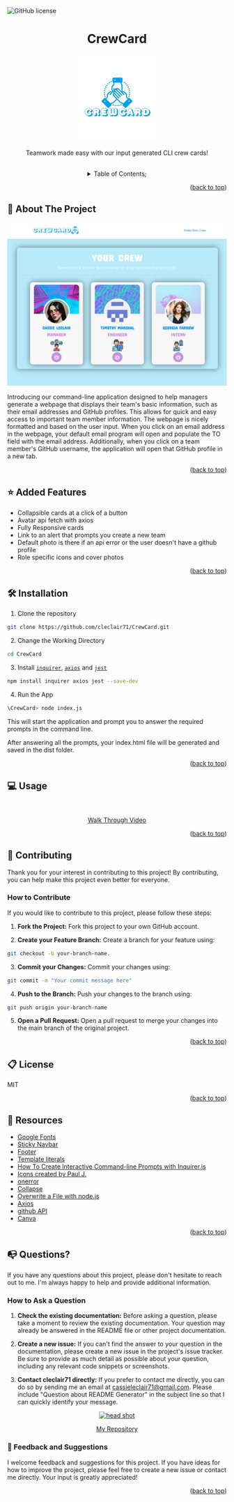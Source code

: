   ![GitHub license](https://img.shields.io/badge/license-MIT-pink.svg)
  <a name="readme-top"></a>
 <br />
 <div align="center">
 <h1 align="center">CrewCard</h1>
    <a href="https://github.com/cleclair71/CrewCard">
     <img src="/assets/crewcardstacked1.jpg" alt="Logo" width="200" height="200">
   </a>
    <p align="center">
      Teamwork made easy with our input generated CLI crew cards!
    </p>
  
<br />
<details><summary>Table of Contents;</summary>

* [About the Project](#description) 

* [Added Features](#features)
 
* [Installation](#installation)
 
* [Usage](#usage) 

* [Contributing](#contributing)

* [Resources](#resources)
 
* [license](#license)

* [Questions](#questions)

</details>
</div>

<p align="right">(<a href="#readme-top">back to top</a>)</p>

<a name="description"></a>
## :rocket: About The Project
<p align="center">
  <img src="assets\Capture.JPG"/>
</p>

Introducing our command-line application designed to help managers generate a webpage that displays their team's basic information, such as their email addresses and GitHub profiles. This allows for quick and easy access to important team member information. The webpage is nicely formatted and based on the user input. When you click on an email address in the webpage, your default email program will open and populate the TO field with the email address. Additionally, when you click on a team member's GitHub username, the application will open that GitHub profile in a new tab.

<p align="right">(<a href="#readme-top">back to top</a>)</p>


<a name="features"></a>

## :star: Added Features

 - Collapsible cards at a click of a button
 - Avatar api fetch with axios
 - Fully Responsive cards
 - Link to an alert that prompts you create a new team
 - Default photo is there if an api error or the user doesn't have a github profile
 - Role specific icons and cover photos

<p align="right">(<a href="#readme-top">back to top</a>)</p>

<a name="installation"></a>

## :hammer_and_wrench: Installation

1. Clone the repository 

```bash
git clone https://github.com/cleclair71/CrewCard.git
```
2. Change the Working Directory

```bash
cd CrewCard
```
3. Install [`inquirer`](https://www.npmjs.com/package/inquirer), [`axios`](https://www.npmjs.com/package/axios) and [`jest`](https://www.npmjs.com/package/jest)

```bash
npm install inquirer axios jest --save-dev
```
4. Run the App

```bash
\CrewCard> node index.js
```

This will start the application and prompt you to answer the required prompts in the command line. 

After answering all the prompts, your index.html file will be generated and saved in the dist folder. 


<p align="right">(<a href="#readme-top">back to top</a>)</p>

  <a name="usage"></a>

## :computer: Usage

<div align="center">
<a href="https://drive.google.com/file/d/1BiqQRKmAP9fhWI9QXXmKjeUXV7U-QLBe/view>
     <img src="assets\app.gif" alt="run-through gif" width="740" height="480">
   </a>
   </div>
   <br />
   <p align="center"> 
   <a href="https://drive.google.com/file/d/1BiqQRKmAP9fhWI9QXXmKjeUXV7U-QLBe/view">Walk Through Video</a>
   </p>

<p align="right">(<a href="#readme-top">back to top</a>)</p>
  

 <a name="contributing"></a>

## :handshake: Contributing

Thank you for your interest in contributing to this project! By contributing, you can help make this project even better for everyone.

### How to Contribute

If you would like to contribute to this project, please follow these steps:
      
1. **Fork the Project:** Fork this project to your own GitHub account.

2. **Create your Feature Branch:** Create a branch for your feature using:
```bash 
git checkout -b your-branch-name.
```
3. **Commit your Changes:** Commit your changes using:
```bash 
git commit -m "Your commit message here"
```
4. **Push to the Branch:** Push your changes to the branch using:
```bash 
git push origin your-branch-name
```
5. **Open a Pull Request:** Open a pull request to merge your changes into the main branch of the original project.

<p align="right">(<a href="#readme-top">back to top</a>)</p>

<a name="license"></a>

## :clipboard: License
MIT
  
<p align="right">(<a href="#readme-top">back to top</a>)</p>

<a name="resources"></a>
## :mag_right: Resources

* [Google Fonts](https://fonts.google.com/)
* [Sticky Navbar](https://bootstrapious.com/p/bootstrap-sticky-navbar)
* [Footer](https://mdbootstrap.com/docs/standard/navigation/footer/)
* [Template literals](https://developer.mozilla.org/en-US/docs/Web/JavaScript/Reference/Template_literals)
* [How To Create Interactive Command-line Prompts with Inquirer.js](https://www.digitalocean.com/community/tutorials/nodejs-interactive-command-line-prompts)
* [Icons created by Paul J.](https://www.flaticon.com/free-icons/programmer)
* [onerror](https://www.w3schools.com/jsref/event_onerror.asp)
* [Collapse](https://getbootstrap.com/docs/4.1/components/collapse/)
* [Overwrite a File with node.js](https://stackoverflow.com/questions/43892482/whats-the-best-way-to-overwrite-a-file-using-fs-in-node-js)
* [Axios](https://kapeli.com/cheat_sheets/Axios.docset/Contents/Resources/Documents/index)
* [github API](https://api.github.com/users/cleclair71)
* [Canva](https://www.canva.com/)

<p align="right">(<a href="#readme-top">back to top</a>)</p>

<a name="questions"></a>

## :mailbox_with_no_mail: Questions?

If you have any questions about this project, please don't hesitate to reach out to me. I'm always happy to help and provide additional information.

### How to Ask a Question

1. **Check the existing documentation:** Before asking a question, please take a moment to review the existing documentation. Your question may already be answered in the README file or other project documentation.

2. **Create a new issue:** If you can't find the answer to your question in the documentation, please create a new issue in the project's issue tracker. Be sure to provide as much detail as possible about your question, including any relevant code snippets or screenshots.

3. **Contact cleclair71 directly:** If you prefer to contact me directly, you can do so by sending me an email at cassieleclair71@gmail.com. Please include "Question about README Generator" in the subject line so that I can quickly identify your message.
<div align="center">
<a href="https://github.com/cleclair71/readme-generator">
     <img src="/Assets/img/cassielogo.png" alt="head shot" width="150" height="150">
   </a>
   </div>
   <p align="center"> 
   <a href="https://github.com/cleclair71/readme-generator/tree/master">My Repository</a>
   </p>
   
### :pray: Feedback and Suggestions

I welcome feedback and suggestions for this project. If you have ideas for how to improve the project, please feel free to create a new issue or contact me directly. Your input is greatly appreciated!
 
  <p align="right">(<a href="#readme-top">back to top</a>)</p>
 

<!-- Object-Oriented Programming Challenge: Team Profile Generator


IMPORTANT
In order to install inquirer, please use npm i inquirer@8.2.4.

User Story
AS A manager
I WANT to generate a webpage that displays my team's basic info
SO THAT I have quick access to their emails and GitHub profiles
Acceptance Criteria
GIVEN a command-line application that accepts user input
WHEN I am prompted for my team members and their information
THEN an HTML file is generated that displays a nicely formatted team roster based on user input
WHEN I click on an email address in the HTML
THEN my default email program opens and populates the TO field of the email with the address
WHEN I click on the GitHub username
THEN that GitHub profile opens in a new tab
WHEN I start the application
THEN I am prompted to enter the team manager’s name, employee ID, email address, and office number
WHEN I enter the team manager’s name, employee ID, email address, and office number
THEN I am presented with a menu with the option to add an engineer or an intern or to finish building my team
WHEN I select the engineer option
THEN I am prompted to enter the engineer’s name, ID, email, and GitHub username, and I am taken back to the menu
WHEN I select the intern option
THEN I am prompted to enter the intern’s name, ID, email, and school, and I am taken back to the menu
WHEN I decide to finish building my team
THEN I exit the application, and the HTML is generated
Mock-Up
The following image shows the generated HTML’s appearance and functionality. The styling in the image is just an example, so feel free to add your own styles:

HTML webpage titled “My Team” features five boxes listing employee names, titles, and other key info.
